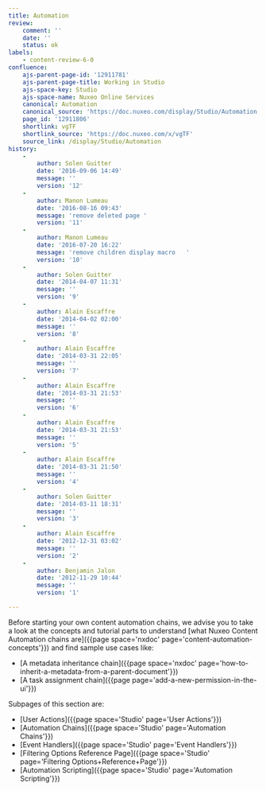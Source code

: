 ```yaml
---
title: Automation
review:
    comment: ''
    date: ''
    status: ok
labels:
    - content-review-6-0
confluence:
    ajs-parent-page-id: '12911781'
    ajs-parent-page-title: Working in Studio
    ajs-space-key: Studio
    ajs-space-name: Nuxeo Online Services
    canonical: Automation
    canonical_source: 'https://doc.nuxeo.com/display/Studio/Automation'
    page_id: '12911806'
    shortlink: vgTF
    shortlink_source: 'https://doc.nuxeo.com/x/vgTF'
    source_link: /display/Studio/Automation
history:
    - 
        author: Solen Guitter
        date: '2016-09-06 14:49'
        message: ''
        version: '12'
    - 
        author: Manon Lumeau
        date: '2016-08-16 09:43'
        message: 'remove deleted page '
        version: '11'
    - 
        author: Manon Lumeau
        date: '2016-07-20 16:22'
        message: 'remove children display macro   '
        version: '10'
    - 
        author: Solen Guitter
        date: '2014-04-07 11:31'
        message: ''
        version: '9'
    - 
        author: Alain Escaffre
        date: '2014-04-02 02:00'
        message: ''
        version: '8'
    - 
        author: Alain Escaffre
        date: '2014-03-31 22:05'
        message: ''
        version: '7'
    - 
        author: Alain Escaffre
        date: '2014-03-31 21:53'
        message: ''
        version: '6'
    - 
        author: Alain Escaffre
        date: '2014-03-31 21:53'
        message: ''
        version: '5'
    - 
        author: Alain Escaffre
        date: '2014-03-31 21:50'
        message: ''
        version: '4'
    - 
        author: Solen Guitter
        date: '2014-03-11 18:31'
        message: ''
        version: '3'
    - 
        author: Alain Escaffre
        date: '2012-12-31 03:02'
        message: ''
        version: '2'
    - 
        author: Benjamin Jalon
        date: '2012-11-29 10:44'
        message: ''
        version: '1'

---
```

Before starting your own content automation chains, we advise you to take a look at the concepts and tutorial parts to understand [what Nuxeo Content Automation chains are]({{page space='nxdoc' page='content-automation-concepts'}}) and find sample use cases like:

*   [A metadata inheritance chain]({{page space='nxdoc' page='how-to-inherit-a-metadata-from-a-parent-document'}})
*   [A task assignment chain]({{page page='add-a-new-permission-in-the-ui'}})

Subpages of this section are:

*   [User Actions]({{page space='Studio' page='User Actions'}})
*   [Automation Chains]({{page space='Studio' page='Automation Chains'}})
*   [Event Handlers]({{page space='Studio' page='Event Handlers'}})
*   [Filtering Options Reference Page]({{page space='Studio' page='Filtering Options+Reference+Page'}})
*   [Automation Scripting]({{page space='Studio' page='Automation Scripting'}})
